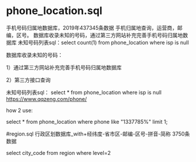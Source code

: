 # phone_location.sql
手机号码归属地数据库，2019年437345条数据  手机归属地查询，运营商，邮编，区号。
数据库收录未知的号码，通过第三方网站补充完善手机号码归属地数据库
未知号码列表sql：select count(1) from phone_location where isp is null

数据库收录未知的号码：

1）通过第三方网站补充完善手机号码归属地数据库

2）第三方接口查询

未知号码列表sql：
select * from phone_location where isp is null
https://www.qqzeng.com/phone/

how 2 use:

select * from phone_location where phone like "1337785%" limit 1;

#region.sql
行政区划数据库_with+经纬度-省市区-邮编-区号-拼音-简称 3750条数据

select city_code from region where level=2


